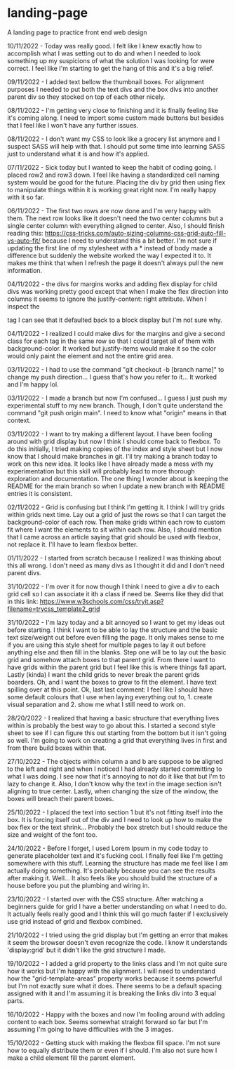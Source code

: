 # landing-page
A landing page to practice front end web design

10/11/2022 - Today was really good. I felt like I knew exactly how to accomplish what I was setting out to do and when I needed to look something up my suspicions of what the solution I was looking for were correct. I feel like I'm starting to get the hang of this and it's a big relief. 

09/11/2022 - I added text bellow the thumbnail boxes. For alignment purposes I needed to put both the text divs and the box divs into another parent div so they stocked on top of each other nicely.

08/11/2022 - I'm getting very close to finishing and it is finally feeling like it's coming along. I need to import some custom made buttons but besides that I feel like I won't have any further issues.

08/11/2022 - I don't want my CSS to look like a grocery list anymore and I suspect SASS will help with that. I should put some time into learning SASS just to understand what it is and how it's applied.

07/11/2022 - Sick today but I wanted to keep the habit of coding going. I placed row2 and row3 down. I feel like having a standardized cell naming system would be good for the future. Placing the div by grid then using flex to manipulate things within it is working great right now. I'm really happy with it so far.

06/11/2022 - The first two rows are now done and I'm very happy with them. The next row looks like it doesn't need the two center columns but a single center column with everything aligned to center. Also, I should finish reading this: https://css-tricks.com/auto-sizing-columns-css-grid-auto-fill-vs-auto-fit/ because I need to understand this a bit better. I'm not sure if updating the first line of my stylesheet with a * instead of body made a difference but suddenly the website worked the way I expected it to. It makes me think that when I refresh the page it doesn't always pull the new information.

04/11/2022 - the divs for margins works and adding flex display for child divs was working pretty good except that when I make the flex direction into columns it seems to ignore the justify-content: right attribute. When I inspect the <p> tag I can see that it defaulted back to a block display but I'm not sure why.

04/11/2022 - I realized I could make divs for the margins and give a second class for each tag in the same row so that I could target all of them with background-color. It worked but justify-items would make it so the color would only paint the element and not the entire grid area.

03/11/2022 - I had to use the command "git checkout -b [branch name]" to change my push direction... I guess that's how you refer to it... It worked and I'm happy lol.

03/11/2022 - I made a branch but now I'm confused... I guess I just push my experimental stuff to my new branch. Though, I don't quite understand the command "git push origin main". I need to know what "origin" means in that context.

03/11/2022 - I want to try making a different layout. I have been fooling around with grid display but now I think I should come back to flexbox. To do this initially, I tried making copies of the index and style sheet but I now know that I should make branches in git. I'll try making a branch today to work on this new idea. It looks like I have already made a mess with my experimentation but this skill will probably lead to more thorough exploration and documentation. The one thing I wonder about is keeping the README for the main branch so when I update a new branch with README entries it is consistent.

02/11/2022 - Grid is confusing but I think I'm getting it. I think I will try grids within grids next time. Lay out a grid of just the rows so that I can target the background-color of each row. Then make grids within each row to custom fit where I want the elements to sit within each row. Also, I should mention that I came across an article saying that grid should be used with flexbox, not replace it. I'll have to learn flexbox better.

01/11/2022 - I started from scratch because I realized I was thinking about this all wrong. I don't need as many divs as I thought it did and I don't need parent divs.

31/10/2022 - I'm over it for now though I think I need to give a div to each grid cell so I can associate it ith a class if need be. Seems like they did that in this link: https://www.w3schools.com/css/tryit.asp?filename=trycss_template2_grid

31/10/2022 - I'm lazy today and a bit annoyed so I want to get my ideas out before starting. I think I want to be able to lay the structure and the basic text size/weight out before even filling the page. It only makes sense to me if you are using this style sheet for multiple pages to lay it out before anything else and then fill in the blanks. Step one will be to lay out the basic grid and somehow attach boxes to that parent grid. From there I want to have grids within the parent grid but I feel like this is where things fall apart. Lastly (kinda) I want the child grids to never break the parent grids boarders. Oh, and I want the boxes to grow to fit the element. I have text spilling over at this point. Ok, last last comment: I feel like I should have some default colours that I use when laying everything out to, 1. create visual separation and 2. show me what I still need to work on.

28/20/2022 - I realized that having a basic structure that everything lives within is probably the best way to go about this. I started a second style sheet to see if I can figure this out starting from the bottom but it isn't going so well. I'm going to work on creating a grid that everything lives in first and from there build boxes within that.

27/10/2022 - The objects within column a and b are suppose to be aligned to the left and right and when I noticed I had already started committing to what I was doing. I see now that it's annoying to not do it like that but I'm to lazy to change it. Also, I don't know why the text in the image section isn't aligning to true center. Lastly, when changing the size of the window, the boxes will breach their parent boxes.

25/10/2022 - I placed the text into section 1 but it's not fitting itself into the box. It is forcing itself out of the div and I need to look up how to make the box flex or the text shrink... Probably the box stretch but I should reduce the size and weight of the font too.

24/10/2022 - Before I forget, I used Lorem Ipsum in my code today to generate placeholder text and it's fucking cool. I finally feel like I'm getting somewhere with this stuff. Learning the structure has made me feel like I am actually doing something. It's probably because you can see the results after making it. Well... It also feels like you should build the structure of a house before you put the plumbing and wiring in.

23/10/2022 - I started over with the CSS structure. After watching a beginners guide for grid I have a better understanding on what I need to do. It actually feels really good and I think this will go much faster if I exclusively use grid instead of grid and flexbox combined.

21/10/2022 - I tried using the grid display but I'm getting an error that makes it seem the browser doesn't even recognize the code. I know it understands 'display:grid' but it didn't like the grid structure I made.

19/10/2022 - I added a grid property to the links class and I'm not quite sure how it works but I'm happy with the alignment. I will need to understand how the "grid-template-areas" property works because it seems powerful but I'm not exactly sure what it does. There seems to be a default spacing assigned with it and I'm assuming it is breaking the links div into 3 equal parts.

16/10/2022 - Happy with the boxes and now I'm fooling around with adding content to each box. Seems somewhat straight forward so far but I'm assuming I'm going to have difficulties with the 3 images.

15/10/2022 - Getting stuck with making the flexbox fill space. I'm not sure how to equally distribute them or even if I should. I'm also not sure how I make a child element fill the parent element.